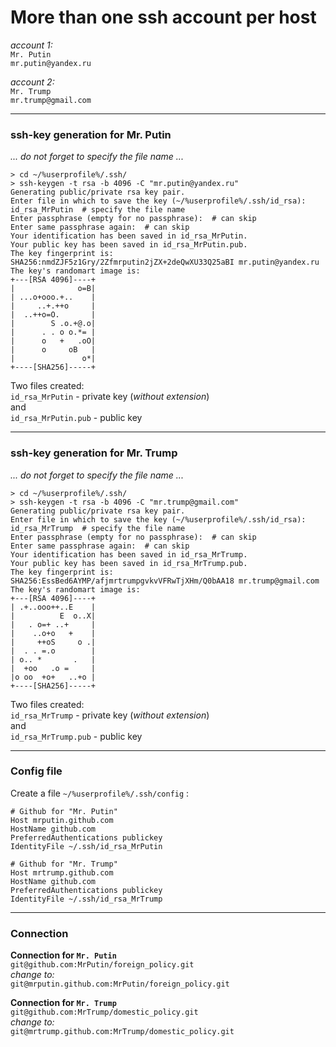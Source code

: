 # More than one ssh account per host #

_account 1:_  
`Mr. Putin`  
`mr.putin@yandex.ru`

_account 2:_  
`Mr. Trump`  
`mr.trump@gmail.com`

---

### ssh-key generation for Mr. Putin ###

_... do not forget to specify the file name ..._

```
> cd ~/%userprofile%/.ssh/
> ssh-keygen -t rsa -b 4096 -C "mr.putin@yandex.ru"
Generating public/private rsa key pair.
Enter file in which to save the key (~/%userprofile%/.ssh/id_rsa): id_rsa_MrPutin  # specify the file name
Enter passphrase (empty for no passphrase):  # can skip
Enter same passphrase again:  # can skip
Your identification has been saved in id_rsa_MrPutin.
Your public key has been saved in id_rsa_MrPutin.pub.
The key fingerprint is:
SHA256:nmdZJF5z1Gry/2Zfmrputin2jZX+2deQwXU33Q25aBI mr.putin@yandex.ru
The key's randomart image is:
+---[RSA 4096]----+
|              o=B|
| ...o+ooo.+..    |
|     ..+.++o     |
|  ..++o=O.       |
|        S .o.+@.o|
|      . . o o.*= |
|      o   +   .oO|
|      o     oB   |
|               o*|
+----[SHA256]-----+
```

Two files created:  
`id_rsa_MrPutin` - private key (_without extension_)  
and  
`id_rsa_MrPutin.pub` - public key

---

### ssh-key generation for Mr. Trump ###
_... do not forget to specify the file name ..._

```
> cd ~/%userprofile%/.ssh/
> ssh-keygen -t rsa -b 4096 -C "mr.trump@gmail.com"
Generating public/private rsa key pair.
Enter file in which to save the key (~/%userprofile%/.ssh/id_rsa): id_rsa_MrTrump  # specify the file name
Enter passphrase (empty for no passphrase):  # can skip
Enter same passphrase again:  # can skip
Your identification has been saved in id_rsa_MrTrump.
Your public key has been saved in id_rsa_MrTrump.pub.
The key fingerprint is:
SHA256:EssBed6AYMP/afjmrtrumpgvkvVFRwTjXHm/Q0bAA18 mr.trump@gmail.com
The key's randomart image is:
+---[RSA 4096]----+
| .+..ooo++..E    |
|          E  o..X|
|   . o=+ ..+     |
|    ..o+o   +    |
|     ++oS     o .|
|  . . =.o        |
| o.. *       .   |
|  +oo   .o =     |
|o oo  +o+   ..+o |
+----[SHA256]-----+
```

Two files created:  
`id_rsa_MrTrump` - private key (_without extension_)  
and  
`id_rsa_MrTrump.pub` - public key

---

### Config file ###

Create a file `~/%userprofile%/.ssh/config` :

```
# Github for "Mr. Putin"
Host mrputin.github.com
HostName github.com
PreferredAuthentications publickey
IdentityFile ~/.ssh/id_rsa_MrPutin

# Github for "Mr. Trump"
Host mrtrump.github.com
HostName github.com
PreferredAuthentications publickey
IdentityFile ~/.ssh/id_rsa_MrTrump
```

---

### Connection

**Connection for `Mr. Putin`**  
`git@github.com:MrPutin/foreign_policy.git`  
_change to:_  
`git@mrputin.github.com:MrPutin/foreign_policy.git`

**Connection for `Mr. Trump`**  
`git@github.com:MrTrump/domestic_policy.git`  
_change to:_  
`git@mrtrump.github.com:MrTrump/domestic_policy.git`
